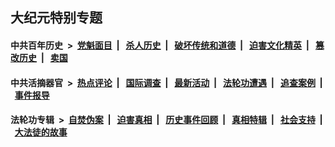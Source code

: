 ## 大纪元特别专题

#### 中共百年历史 &nbsp;>&nbsp; [党魁面目](indexes/nf1176107/README.md?10060430) &nbsp;| &nbsp; [杀人历史](indexes/nf1176106/README.md?10060430) &nbsp;| &nbsp; [破坏传统和道德](indexes/nf1176106/README.md?10060430) &nbsp;| &nbsp; [迫害文化精英](indexes/nf1176111/README.md?10060430) &nbsp;| &nbsp; [篡改历史](indexes/nf1176115/README.md?10060430) &nbsp;| &nbsp; [卖国](indexes/nf1176117/README.md?10060430) 

#### 中共活摘器官 &nbsp;>&nbsp; [热点评论](indexes/nf5879/README.md?10060430) &nbsp;| &nbsp; [国际调查](indexes/nf5947/README.md?10060430) &nbsp;| &nbsp; [最新活动](indexes/nf5883/README.md?10060430) &nbsp;| &nbsp; [法轮功遭遇](indexes/nf5881/README.md?10060430) &nbsp;| &nbsp; [追查案例](indexes/nf5880/README.md?10060430) &nbsp;| &nbsp; [事件报导](indexes/nf5877/README.md?10060430) 

#### 法轮功专辑 &nbsp;>&nbsp; [自焚伪案](indexes/nf5562/README.md?10060430) &nbsp;| &nbsp; [迫害真相](indexes/nf4379/README.md?10060430) &nbsp;| &nbsp; [历史事件回顾](indexes/nf5793/README.md?10060430) &nbsp;| &nbsp; [真相特辑](indexes/nf4389/README.md?10060430) &nbsp;| &nbsp; [社会支持](indexes/nf4386/README.md?10060430) &nbsp;| &nbsp; [大法徒的故事](indexes/nf1147481/README.md?10060430) 


